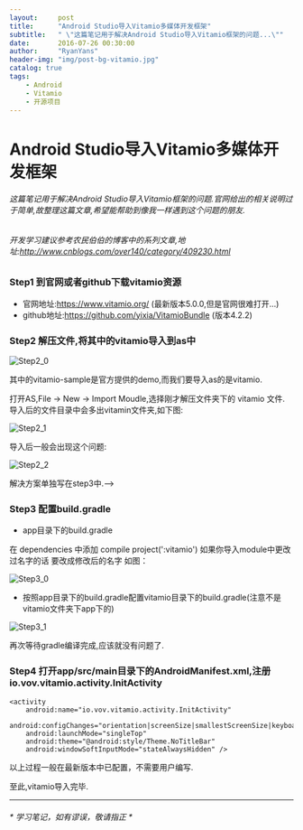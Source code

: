 ```yaml
---
layout:     post
title:      "Android Studio导入Vitamio多媒体开发框架"
subtitle:   " \"这篇笔记用于解决Android Studio导入Vitamio框架的问题...\""
date:       2016-07-26 00:30:00
author:     "RyanYans"
header-img: "img/post-bg-vitamio.jpg"
catalog: true
tags:
    - Android
    - Vitamio
    - 开源项目
---
```


# Android Studio导入Vitamio多媒体开发框架

###### 这篇笔记用于解决Android Studio导入Vitamio框架的问题.官网给出的相关说明过于简单,故整理这篇文章,希望能帮助到像我一样遇到这个问题的朋友.
###### 开发学习建议参考农民伯伯的博客中的系列文章,地址:http://www.cnblogs.com/over140/category/409230.html
  
### Step1 到官网或者github下载vitamio资源

* 官网地址:https://www.vitamio.org/ (最新版本5.0.0,但是官网很难打开...)
* github地址:https://github.com/yixia/VitamioBundle (版本4.2.2)

 
### Step2 解压文件,将其中的vitamio导入到as中

![Step2_0](http://images2015.cnblogs.com/blog/699960/201604/699960-20160407175554031-61566677.png)
 	
其中的vitamio-sample是官方提供的demo,而我们要导入as的是vitamio.

打开AS,File -> New -> Import Moudle,选择刚才解压文件夹下的 vitamio 文件.
导入后的文件目录中会多出vitamin文件夹,如下图:

![Step2_1](http://images2015.cnblogs.com/blog/699960/201604/699960-20160407194114375-1617353732.png)

导入后一般会出现这个问题:

![Step2_2](http://images2015.cnblogs.com/blog/699960/201604/699960-20160407175846328-869831002.png)

解决方案单独写在step3中.-->

### Step3 配置build.gradle

* app目录下的build.gradle

在 dependencies 中添加 compile project(':vitamio') 如果你导入module中更改过名字的话 要改成修改后的名字 如图：

![Step3_0](http://images2015.cnblogs.com/blog/699960/201604/699960-20160407193230203-1270844943.png)

* 按照app目录下的build.gradle配置vitamio目录下的build.gradle(注意不是vitamio文件夹下app下的)

![Step3_1](http://images2015.cnblogs.com/blog/699960/201604/699960-20160407194357843-2041658812.png)

再次等待gradle编译完成,应该就没有问题了.

### Step4 打开app/src/main目录下的AndroidManifest.xml,注册io.vov.vitamio.activity.InitActivity
	
	<activity
	    android:name="io.vov.vitamio.activity.InitActivity"
	    android:configChanges="orientation|screenSize|smallestScreenSize|keyboard|keyboardHidden|navigation"
	    android:launchMode="singleTop"
	    android:theme="@android:style/Theme.NoTitleBar"
	    android:windowSoftInputMode="stateAlwaysHidden" />

以上过程一般在最新版本中已配置，不需要用户编写.

至此,vitamio导入完毕.

----------
###### * 学习笔记，如有谬误，敬请指正 *

